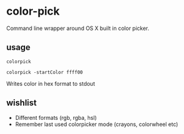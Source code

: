 
# color-pick

Command line wrapper around OS X built in color picker.

## usage

`colorpick`

`colorpick -startColor ffff00`

Writes color in hex format to stdout

## wishlist

 * Different formats (rgb, rgba, hsl)
 * Remember last used colorpicker mode (crayons, colorwheel etc)
